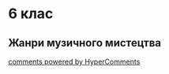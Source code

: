 <div id="hypercomments_widget" class="js-hypercomments-widget invisible"></div>

# 6 клас

## Жанри музичного мистецтва

<div class="js-hypercomments-container">
<a href="http://hypercomments.com" class="hc-link" title="comments widget">comments powered by HyperComments</a>
</div>